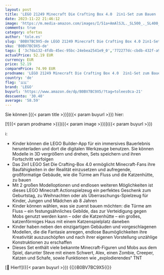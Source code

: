 ```yaml
---
layout: post
title: 'LEGO 21249 Minecraft Die Crafting Box 4.0  2in1-Set zum Bauen  Türme am Fluss oder Katzenhütte  mit den Figuren Alex  Steve  Creeper und Zombie-Mobs  Actionspielzeug für Kinder  Jungen und Mädchen'
date: 2023-11-22 21:46:12
image: 'https://m.media-amazon.com/images/I/51a+AmAlSJL._SL500_._SL400_.jpg'
comments: true
category: ofertas
author: 'tole.es'
slug: 'B0BV7BC9X5-de LEGO 21249 Minecraft Die Crafting Box 4.0 2in1-Set zum...'
sku: 'B0BV7BC9X5-de'
tags: [ '3c7da132-4fdb-45ec-95bc-24ebea2541e9_0','772277dc-cbdb-432f-a915-25a321e9ed8c_0','772277dc-cbdb-432f-a915-25a321e9ed8c_4401','Arborist Merchandising Root','Bauen & Konstruktion Spielzeugfiguren','Bauspielzeug & Konstruktionsspielzeug','Custom Stores','LEGO','Selektion1','Self Service','Special Features Stores','Spiele, Spielzeug und Sammlerstücke für große Kinder','Spielfigur Spielsets','Spielzeug','Spielzeugfiguren & Spielsets','lego','🇩🇪', ]
actualPrice: 52.19 EUR
currency: EUR
price: 52.19
comparePrice: 74.99 EUR
prodname: 'LEGO 21249 Minecraft Die Crafting Box 4.0  2in1-Set zum Bauen  Türme am Fluss oder Katzenhütte  mit den Figuren Alex  Steve  Creeper und Zombie-Mobs  Actionspielzeug für Kinder  Jungen und Mädchen'
country: 'de'
flag: '🇩🇪'
brand: 'LEGO'
buyurl: 'https://www.amazon.de/dp/B0BV7BC9X5/?tag=tolees0ca-21'
descuento: '30.40'
average: '58.59'
---
```


Sie können [{{< param title >}}]({{< param buyurl >}}) hier:

[![{{< param prodname >}}]({{< param image >}})]({{< param buyurl >}})

ℹ️:

- Kinder können die LEGO Builder-App für ein immersives Bauerlebnis herunterladen und dort die digitalen Werkzeuge benutzen. Sie können Modelle in 3D vergrößern und drehen, Sets speichern und ihren Fortschritt verfolgen
- Das 2in1 LEGO Set Die Crafting-Box 4.0 ermöglicht Minecraft-Fans ihre Baufähigkeiten in der Realität einzusetzen und aufregende, großformatige Gebäude, wie die Türme am Fluss und die Katzenhütte, zu bauen
- Mit 2 großen Modelloptionen und endlosen weiteren Möglichkeiten ist dieses LEGO Minecraft Actionspielzeug ein perfektes Geschenk zum Geburtstag, zu Weihnachten oder als Überraschungs-Spielzeug für Kinder, Jungen und Mädchen ab 8 Jahren
- Kinder können wählen, was sie zuerst bauen möchten: die Türme am Fluss – ein festungsähnliches Gebilde, das zur Verteidigung gegen Mobs genutzt werden kann – oder die Katzenhütte – ein großes, katzenförmiges Haus mit einem Katzenspielplatz daneben
- Kinder haben neben den einzigartigen Gebäuden und vorgeschlagenen Modellen, die die Fantasie anregen, endlose Baumöglichkeiten ihre Kreativität auszuschöpfen und nach ihrer eigenen Vorstellung unzählige Konstruktionen zu erschaffen
- Dieses Set enthält viele bekannte Minecraft-Figuren und Mobs aus dem Spiel, darunter Steve mit einem Schwert, Alex, einen Zombie, Creeper, Katzen und Schafe, sowie Funktionen wie „explodierendes“ TNT

[🛒 Hier!!]({{< param buyurl >}})
{{<world>}}B0BV7BC9X5{{</world>}}
